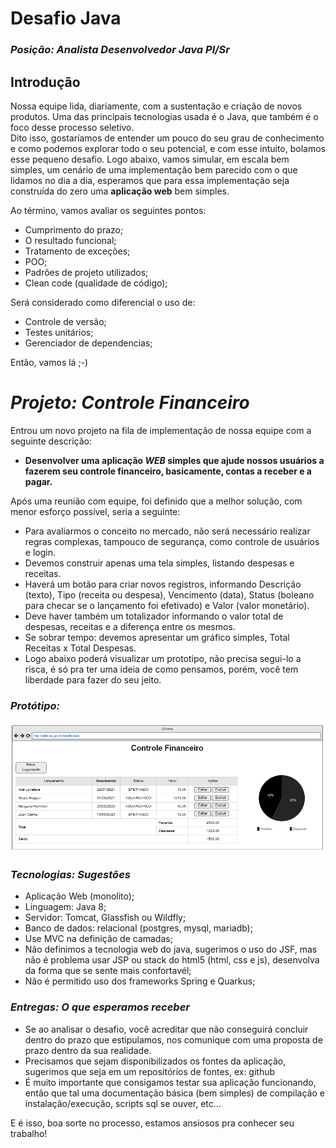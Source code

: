 # Desafio Java
### _Posição: Analista Desenvolvedor Java Pl/Sr_

## Introdução
<p>Nossa equipe lida, diariamente, com a sustentação e criação de novos produtos. Uma das principais tecnologias usada é o Java, que também é o foco desse processo seletivo. <br/>
Dito isso, gostaríamos de entender um pouco do seu grau de conhecimento e como podemos explorar todo o seu potencial, e com esse intuito, bolamos esse pequeno desafio. Logo abaixo, vamos simular, em escala bem simples, um cenário de uma implementação bem parecido com o que lidamos no dia a dia, esperamos que para essa implementação seja construída do zero uma <b>aplicação web</b> bem simples. 
</p>

Ao término, vamos avaliar os seguintes pontos: 
- Cumprimento do prazo;
- O resultado funcional; 
- Tratamento de exceções;
- POO;
- Padrões de projeto utilizados;
- Clean code (qualidade de código);

Será considerado como diferencial o uso de:
- Controle de versão;
- Testes unitários;
- Gerenciador de dependencias;

Então, vamos lá ;-) 

# _Projeto: Controle Financeiro_
Entrou um novo projeto na fila de implementação de nossa equipe com a seguinte descrição: 
- <b>Desenvolver uma aplicação _WEB_ simples que ajude nossos usuários a fazerem seu controle financeiro, basicamente, contas a receber e a pagar. </b>

Após uma reunião com equipe, foi definido que a melhor solução, com menor esforço possível, seria a seguinte:
- Para avaliarmos o conceito no mercado, não será necessário realizar regras complexas, tampouco de segurança, como controle de usuários e login. 
- Devemos construir apenas uma tela simples, listando despesas e receitas. 
- Haverá um botão para criar novos registros, informando Descrição (texto), Tipo (receita ou despesa), Vencimento (data), Status (boleano para checar se o lançamento foi efetivado)  e Valor (valor monetário).
- Deve haver também um totalizador informando o valor total de despesas, receitas e a diferença entre os mesmos.
- Se sobrar tempo: devemos apresentar um gráfico simples, Total Receitas x Total Despesas. 
- Logo abaixo poderá visualizar um prototipo, não precisa segui-lo a risca, é só pra ter uma ideia de como pensamos, porém, você tem liberdade para fazer do seu jeito.

### _Protótipo:_
![alt text](https://github.com/sefaz-acre/desafio-java/blob/main/prototipo-desafio-java.PNG?raw=true)


### _Tecnologias: Sugestões_
- Aplicação Web (monolito);
- Linguagem: Java 8;
- Servidor: Tomcat, Glassfish ou Wildfly;
- Banco de dados: relacional (postgres, mysql, mariadb);
- Use MVC na definição de camadas;
- Não definimos a tecnologia web do java, sugerimos o uso do JSF, mas não é problema usar JSP ou stack do html5 (html, css e js), desenvolva da forma que se sente mais confortavél;
- Não é permitido uso dos frameworks Spring e Quarkus;


### _Entregas: O que esperamos receber_
- Se ao analisar o desafio, você acreditar que não conseguirá concluir dentro do prazo que estipulamos, nos comunique com uma proposta de prazo dentro da sua realidade.
- Precisamos que sejam disponibilizados os fontes da aplicação, sugerimos que seja em um repositórios de fontes, ex: github
- É muito importante que consigamos testar sua aplicação funcionando, então que tal uma documentação básica (bem simples) de compilação e instalação/execução, scripts sql se ouver, etc…

E é isso, boa sorte no processo, estamos ansiosos pra conhecer seu trabalho!
